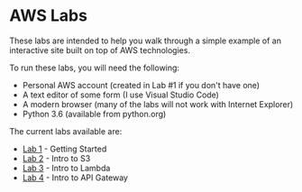 # AWS Labs

These labs are intended to help you walk through a simple example of an interactive site built on top of AWS technologies.

To run these labs, you will need the following:

* Personal AWS account (created in Lab #1 if you don't have one)
* A text editor of some form (I use Visual Studio Code)
* A modern browser (many of the labs will not work with Internet Explorer)
* Python 3.6 (available from python.org)

The current labs available are:

* [Lab 1](labs/lab-1.md) - Getting Started
* [Lab 2](labs/lab-2.md) - Intro to S3
* [Lab 3](labs/lab-3.md) - Intro to Lambda
* [Lab 4](labs/lab-4.md) - Intro to API Gateway